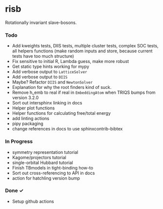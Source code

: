 # risb
Rotationally invariant slave-bosons.

### Todo

- Add kweights tests, DIIS tests, multiple cluster tests, complex SOC tests, 
all helpers functions (make random inputs and store, because current tests
have too much structure)
- Fix sensitive to initial R, Lambda guess, make more robust
- Get static type hints working for mypy
- Add verbose output to `LatticeSolver`
- Add verbose output to `DIIS`
- Maybe? Refactor `DIIS` and `NewtonSolver`
- Explanation for why the root finders kind of suck.
- Remove h_emb to real if real in `EmbeddingAtom` when TRIQS bumps from 
version 3.2.0
- Sort out intersphinx linking in docs
- Helper plot functions
- Helper functions for calculating free/total energy
- add linting actions
- pipy packaging
- change references in docs to use sphinxcontrib-bibtex

### In Progress

- symmetry representation tutorial
- Kagome/projectors tutorial
- single-orbital Hubbard tutorial 
- Finish TBmodels in tight-binding how-to
- Sort out cross-referencing to API in docs
- action for hatchling version bump

### Done ✓
- Setup github actions